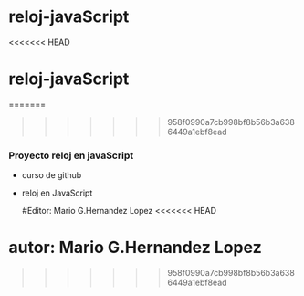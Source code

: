 # reloj-javaScript
<<<<<<< HEAD
# reloj-javaScript
=======
>>>>>>> 958f0990a7cb998bf8b56b3a6386449a1ebf8ead
### Proyecto reloj en javaScript 

- curso de github

- reloj en JavaScript

  #Editor:
  Mario G.Hernandez Lopez
<<<<<<< HEAD

autor: Mario G.Hernandez Lopez
=======
>>>>>>> 958f0990a7cb998bf8b56b3a6386449a1ebf8ead
